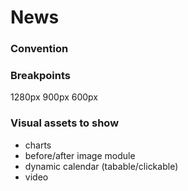 # News

### Convention

### Breakpoints

1280px
900px
600px

### Visual assets to show

- charts
- before/after image module
- dynamic calendar (tabable/clickable)
- video
